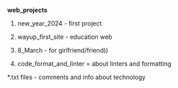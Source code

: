 **web_projects**

1. new_year_2024 - first project

2. wayup_first_site - education web

3. 8_March - for girlfriend/friend))

4. code_format_and_linter = about linters and formatting

*.txt files - comments and info about technology
